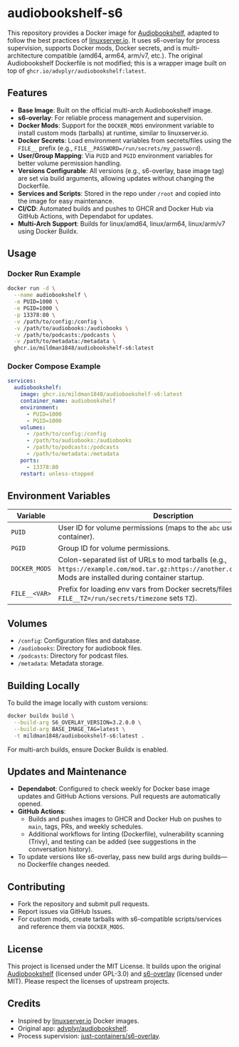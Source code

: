 # audiobookshelf-s6

This repository provides a Docker image for [Audiobookshelf](https://github.com/advplyr/audiobookshelf), adapted to follow the best practices of [linuxserver.io](https://www.linuxserver.io/). It uses s6-overlay for process supervision, supports Docker mods, Docker secrets, and is multi-architecture compatible (amd64, arm64, arm/v7, etc.). The original Audiobookshelf Dockerfile is not modified; this is a wrapper image built on top of `ghcr.io/advplyr/audiobookshelf:latest`.

## Features
- **Base Image**: Built on the official multi-arch Audiobookshelf image.
- **s6-overlay**: For reliable process management and supervision.
- **Docker Mods**: Support for the `DOCKER_MODS` environment variable to install custom mods (tarballs) at runtime, similar to linuxserver.io.
- **Docker Secrets**: Load environment variables from secrets/files using the `FILE__` prefix (e.g., `FILE__PASSWORD=/run/secrets/my_password`).
- **User/Group Mapping**: Via `PUID` and `PGID` environment variables for better volume permission handling.
- **Versions Configurable**: All versions (e.g., s6-overlay, base image tag) are set via build arguments, allowing updates without changing the Dockerfile.
- **Services and Scripts**: Stored in the repo under `/root` and copied into the image for easy maintenance.
- **CI/CD**: Automated builds and pushes to GHCR and Docker Hub via GitHub Actions, with Dependabot for updates.
- **Multi-Arch Support**: Builds for linux/amd64, linux/arm64, linux/arm/v7 using Docker Buildx.

## Usage

### Docker Run Example
```bash
docker run -d \
  --name audiobookshelf \
  -e PUID=1000 \
  -e PGID=1000 \
  -p 13378:80 \
  -v /path/to/config:/config \
  -v /path/to/audiobooks:/audiobooks \
  -v /path/to/podcasts:/podcasts \
  -v /path/to/metadata:/metadata \
  ghcr.io/mildman1848/audiobookshelf-s6:latest
```

### Docker Compose Example
```yaml
services:
  audiobookshelf:
    image: ghcr.io/mildman1848/audiobookshelf-s6:latest
    container_name: audiobookshelf
    environment:
      - PUID=1000
      - PGID=1000
    volumes:
      - /path/to/config:/config
      - /path/to/audiobooks:/audiobooks
      - /path/to/podcasts:/podcasts
      - /path/to/metadata:/metadata
    ports:
      - 13378:80
    restart: unless-stopped
```

## Environment Variables
| Variable       | Description                                                                 | Default |
|----------------|-----------------------------------------------------------------------------|---------|
| `PUID`         | User ID for volume permissions (maps to the `abc` user inside the container). | 1000   |
| `PGID`         | Group ID for volume permissions.                                            | 1000   |
| `DOCKER_MODS`  | Colon-separated list of URLs to mod tarballs (e.g., `https://example.com/mod.tar.gz:https://another.com/mod2.tar.gz`). Mods are installed during container startup. | (none) |
| `FILE__<VAR>`  | Prefix for loading env vars from Docker secrets/files (e.g., `FILE__TZ=/run/secrets/timezone` sets `TZ`). | (none) |

## Volumes
- `/config`: Configuration files and database.
- `/audiobooks`: Directory for audiobook files.
- `/podcasts`: Directory for podcast files.
- `/metadata`: Metadata storage.

## Building Locally
To build the image locally with custom versions:
```bash
docker buildx build \
  --build-arg S6_OVERLAY_VERSION=3.2.0.0 \
  --build-arg BASE_IMAGE_TAG=latest \
  -t mildman1848/audiobookshelf-s6:latest .
```

For multi-arch builds, ensure Docker Buildx is enabled.

## Updates and Maintenance
- **Dependabot**: Configured to check weekly for Docker base image updates and GitHub Actions versions. Pull requests are automatically opened.
- **GitHub Actions**: 
  - Builds and pushes images to GHCR and Docker Hub on pushes to `main`, tags, PRs, and weekly schedules.
  - Additional workflows for linting (Dockerfile), vulnerability scanning (Trivy), and testing can be added (see suggestions in the conversation history).
- To update versions like s6-overlay, pass new build args during builds—no Dockerfile changes needed.

## Contributing
- Fork the repository and submit pull requests.
- Report issues via GitHub Issues.
- For custom mods, create tarballs with s6-compatible scripts/services and reference them via `DOCKER_MODS`.

## License
This project is licensed under the MIT License. It builds upon the original [Audiobookshelf](https://github.com/advplyr/audiobookshelf) (licensed under GPL-3.0) and [s6-overlay](https://github.com/just-containers/s6-overlay) (licensed under MIT). Please respect the licenses of upstream projects.

## Credits
- Inspired by [linuxserver.io](https://www.linuxserver.io/) Docker images.
- Original app: [advplyr/audiobookshelf](https://github.com/advplyr/audiobookshelf).
- Process supervision: [just-containers/s6-overlay](https://github.com/just-containers/s6-overlay).
